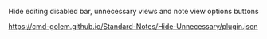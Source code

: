 Hide editing disabled bar, unnecessary views and note view options buttons

https://cmd-golem.github.io/Standard-Notes/Hide-Unnecessary/plugin.json